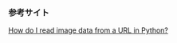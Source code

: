 ### 参考サイト
[How do I read image data from a URL in Python?](https://stackoverflow.com/questions/7391945/how-do-i-read-image-data-from-a-url-in-python)